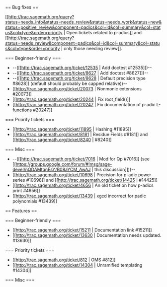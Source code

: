 == Bug fixes ==

[[http://trac.sagemath.org/query?status=needs_info&status=needs_review&status=needs_work&status=new&status=positive_review&component=padics&col=id&col=summary&col=status&col=type&order=priority | Open tickets related to p-adics]] and [[http://trac.sagemath.org/query?status=needs_review&component=padics&col=id&col=summary&col=status&col=type&order=priority | only those needing review]].

=== Beginner-friendly ===

 * --([[http://trac.sagemath.org/ticket/12535 | Add doctest #12535]])--
 * --([[http://trac.sagemath.org/ticket/8627 | Add doctest #8627]])--
 * --([[http://trac.sagemath.org/ticket/8628 | Default precision type #8628]] (default should probably be capped relative))--
 * [[http://trac.sagemath.org/ticket/20073 | Nonmonic extensions #20073]]
 * [[http://trac.sagemath.org/ticket/20244 | Fix root_field()]]
 * [[http://trac.sagemath.org/ticket/20247 | Fix documentation of p-adic L-functions #20247]]

=== Priority tickets ===

 * [[http://trac.sagemath.org/ticket/11895 | Hashing #11895]]
 * [[http://trac.sagemath.org/ticket/8181 | Residue Fields #8181]] and [[http://trac.sagemath.org/ticket/8240 | #8240]]

=== Misc ===

 * --([[http://trac.sagemath.org/ticket/7016 | Mod for Qp #7016]] (see [[https://groups.google.com/forum/#!msg/sage-devel/nQDAMtqnEsY/B08aYCM_AwAJ | this discussion]]))--
 * [[http://trac.sagemath.org/ticket/10698 | Precision for p-adic power series #10698]] and [[http://trac.sagemath.org/ticket/14425 | #14425]]
 * [[http://trac.sagemath.org/ticket/4656 | An old ticket on how p-adics print #4656]]
 * [[http://trac.sagemath.org/ticket/13439 | xgcd incorrect for padic polynomials #13439]]

== Features ==


=== Beginner-friendly ===

 * [[http://trac.sagemath.org/ticket/15211 | Documentation link #15211]]
 * [[http://trac.sagemath.org/ticket/13630 | Documentation needs updated. #13630]]

=== Priority tickets ===

 * [[http://trac.sagemath.org/ticket/812 | OMS #812]]
 * [[http://trac.sagemath.org/ticket/14304 | Unramified templating #14304]]

=== Misc ===
